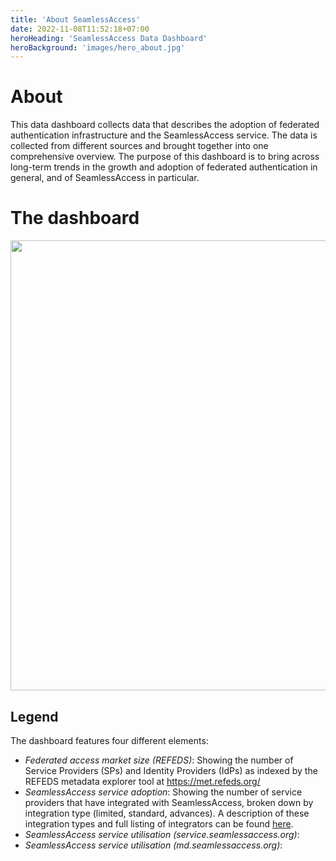 ```yaml
---
title: 'About SeamlessAccess'
date: 2022-11-08T11:52:18+07:00
heroHeading: 'SeamlessAccess Data Dashboard'
heroBackground: 'images/hero_about.jpg'
---
```



# About

This data dashboard collects data that describes the adoption of federated authentication infrastructure and the SeamlessAccess service. The data is collected from different sources and brought together into one comprehensive overview. The purpose of this dashboard is to bring across long-term trends in the growth and adoption of federated authentication in general, and of SeamlessAccess in particular.	


# The dashboard

<img src="/datadashboard/dashboard.png" width="720" />


## Legend

The dashboard features four different elements:

* _Federated access market size (REFEDS)_: Showing the number of Service Providers (SPs) and Identity Providers (IdPs) as indexed by the REFEDS metadata explorer tool at https://met.refeds.org/ 
* _SeamlessAccess service adoption_: Showing the number of service providers that have integrated with SeamlessAccess, broken down by integration type (limited, standard, advances). A description of these integration types and full listing of integrators can be found [here](https://seamlessaccess.org/stakeholders/for-service-providers/).
* _SeamlessAccess service utilisation (service.seamlessaccess.org)_: 
* _SeamlessAccess service utilisation (md.seamlessaccess.org)_: 

